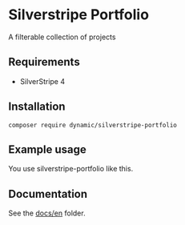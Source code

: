 # Silverstripe Portfolio

A filterable collection of projects

## Requirements

- SilverStripe 4

## Installation

`composer require dynamic/silverstripe-portfolio`

## Example usage

You use silverstripe-portfolio like this.

## Documentation

See the [docs/en](docs/en/index.md) folder.
